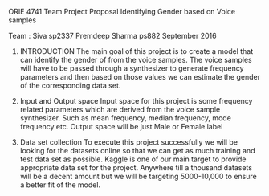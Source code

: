ORIE 4741 Team Project Proposal
Identifying Gender based on Voice samples

Team : Siva sp2337 Premdeep Sharma ps882
September 2016


1.	INTRODUCTION
The main goal of this project is to create a model that can identify the gender of from the voice samples. The voice samples will have to be passed through a synthesizer to generate frequency parameters and then based on those values we can estimate the gender of the corresponding data set.

2.	Input and Output space
Input space for this project is some frequency related parameters which are derived from the voice sample synthesizer. Such as mean frequency, median frequency, mode frequency etc. 
Output space will be just Male or Female label

3.	Data set collection
To execute this project successfully we will be looking for the datasets online so that we can get as much training and test data set as possible. Kaggle is one of our main target to provide appropriate data set for the project. Anywhere till a thousand datasets will be a decent amount but we will be targeting 5000-10,000 to ensure a better fit of the model.
